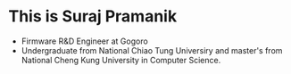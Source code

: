 # This is Suraj Pramanik
- Firmware R&D Engineer at Gogoro 
- Undergraduate from National Chiao Tung Universiry and master's from National Cheng Kung University in Computer Science.
